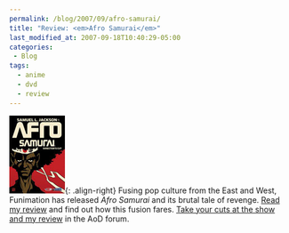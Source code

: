 ```yaml
---
permalink: /blog/2007/09/afro-samurai/
title: "Review: <em>Afro Samurai</em>"
last_modified_at: 2007-09-18T10:40:29-05:00
categories:
 - Blog
tags:
  - anime
  - dvd
  - review
---
```


![Afro Samurai](/assets/images/reviews/afro_samurai.jpg){: .align-right}
Fusing pop culture from the East and West, Funimation has released _Afro Samurai_ and its brutal tale of revenge.
[Read my review](http://www.animeondvd.com/reviews2/disc_reviews/6151.php) and find out how this fusion fares.
[Take your cuts at the show and my review](http://www.animeondvd.com/forum/showtopic.php?tid/24386/) in the AoD forum.